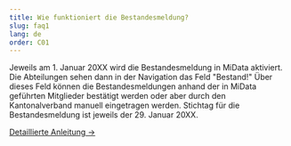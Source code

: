 ```yaml
---
title: Wie funktioniert die Bestandesmeldung?
slug: faq1
lang: de
order: C01
---
```


Jeweils am 1. Januar 20XX wird die Bestandesmeldung in MiData aktiviert. Die Abteilungen sehen dann in der Navigation das Feld "Bestand!" Über dieses Feld können die Bestandesmeldungen anhand der in MiData geführten Mitglieder bestätigt werden oder aber durch den Kantonalverband manuell eingetragen werden. Stichtag für die Bestandesmeldung ist jeweils der 29. Januar 20XX.

[Detaillierte Anleitung ->](https://pfadi.swiss/media/files/ae/factsheet_bestandesmeldung_midata.pdf)
